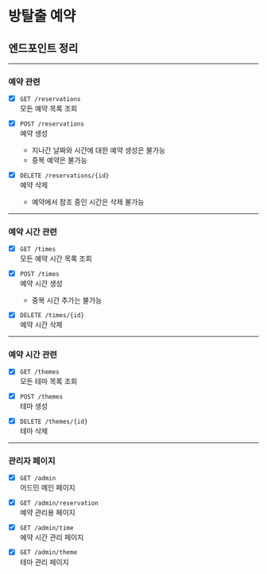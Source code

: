 # 방탈출 예약

## 엔드포인트 정리

---

### 예약 관련
- [x] `GET /reservations`  
  모든 예약 목록 조회


- [x] `POST /reservations`  
  예약 생성
  - 지나간 날짜와 시간에 대한 예약 생성은 불가능
  - 중복 예약은 불가능


- [x] `DELETE /reservations/{id}`  
  예약 삭제
  - 예약에서 참조 중인 시간은 삭제 불가능
  

---

### 예약 시간 관련
- [x] `GET /times`  
  모든 예약 시간 목록 조회


- [x] `POST /times`  
  예약 시간 생성
  - 중복 시간 추가는 불가능

- [x] `DELETE /times/{id}`  
  예약 시간 삭제

---


### 예약 시간 관련
- [x] `GET /themes`  
  모든 테마 목록 조회


- [x] `POST /themes`  
  테마 생성


- [x] `DELETE /themes/{id}`  
  테마 삭제

---


### 관리자 페이지


- [x] `GET /admin`  
  어드민 메인 페이지


- [x] `GET /admin/reservation`  
  예약 관리용 페이지


- [x] `GET /admin/time`  
  예약 시간 관리 페이지  


- [x] `GET /admin/theme`  
  테마 관리 페이지  

